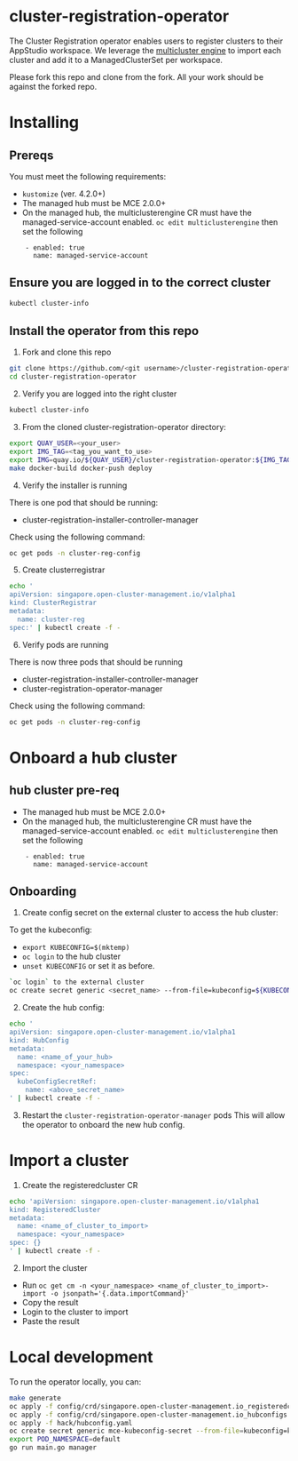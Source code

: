 [comment]: # ( Copyright Red Hat )

# cluster-registration-operator

The Cluster Registration operator enables users to register clusters to their AppStudio workspace. We leverage the [multicluster engine](https://stolostron.github.io/mce-docs/) to import each cluster and add it to a ManagedClusterSet per workspace.

Please fork this repo and clone from the fork.  All your work should be against the forked repo.

# Installing

## Prereqs

You must meet the following requirements:

- `kustomize` (ver. 4.2.0+)
- The managed hub must be MCE 2.0.0+
- On the managed hub, the multiclusterengine CR must have the managed-service-account enabled.
`oc edit multiclusterengine`
then set the following
```
    - enabled: true
      name: managed-service-account
```

## Ensure you are logged in to the correct cluster

```bash
kubectl cluster-info
```
## Install the operator from this repo

1. Fork and clone this repo

```bash
git clone https://github.com/<git username>/cluster-registration-operator.git
cd cluster-registration-operator
```

2. Verify you are logged into the right cluster

```bash
kubectl cluster-info
```

3. From the cloned cluster-registration-operator directory:

```bash
export QUAY_USER=<your_user>
export IMG_TAG=<tag_you_want_to_use>
export IMG=quay.io/${QUAY_USER}/cluster-registration-operator:${IMG_TAG}
make docker-build docker-push deploy
```

4. Verify the installer is running

There is one pod that should be running:

- cluster-registration-installer-controller-manager

Check using the following command:

```bash
oc get pods -n cluster-reg-config
```

5. Create clusterregistrar

```bash
echo '
apiVersion: singapore.open-cluster-management.io/v1alpha1
kind: ClusterRegistrar
metadata:
  name: cluster-reg
spec:' | kubectl create -f -
```

6. Verify pods are running

There is now three pods that should be running

- cluster-registration-installer-controller-manager
- cluster-registration-operator-manager

Check using the following command:

```bash
oc get pods -n cluster-reg-config
```

# Onboard a hub cluster

## hub cluster pre-req
- The managed hub must be MCE 2.0.0+
- On the managed hub, the multiclusterengine CR must have the managed-service-account enabled.
`oc edit multiclusterengine`
then set the following
```
    - enabled: true
      name: managed-service-account
```
## Onboarding

1. Create config secret on the external cluster to access the hub cluster:

To get the kubeconfig:

- `export KUBECONFIG=$(mktemp)`
- `oc login` to the hub cluster
- `unset KUBECONFIG` or set it as before.

```bash
`oc login` to the external cluster
oc create secret generic <secret_name> --from-file=kubeconfig=${KUBECONFIG} -n <your_namespace> # Expects a kubeconfig file named kubeconfig
```

2. Create the hub config:
```bash
echo '
apiVersion: singapore.open-cluster-management.io/v1alpha1
kind: HubConfig
metadata:
  name: <name_of_your_hub>
  namespace: <your_namespace>
spec:
  kubeConfigSecretRef: 
    name: <above_secret_name>
' | kubectl create -f -
```

3. Restart the `cluster-registration-operator-manager` pods
This will allow the operator to onboard the new hub config.

# Import a cluster

1. Create the registeredcluster CR

```bash
echo 'apiVersion: singapore.open-cluster-management.io/v1alpha1
kind: RegisteredCluster
metadata:
  name: <name_of_cluster_to_import>
  namespace: <your_namespace>
spec: {}
' | kubectl create -f -
```

2. Import the cluster

- Run `oc get cm -n <your_namespace> <name_of_cluster_to_import>-import -o jsonpath='{.data.importCommand}'`
- Copy the result
- Login to the cluster to import
- Paste the result
# Local development

To run the operator locally, you can:

```bash
make generate
oc apply -f config/crd/singapore.open-cluster-management.io_registeredclusters.yaml
oc apply -f config/crd/singapore.open-cluster-management.io_hubconfigs.yaml
oc apply -f hack/hubconfig.yaml
oc create secret generic mce-kubeconfig-secret --from-file=kubeconfig=kubeconfig # Expects a kubeconfig file named kubeconfig
export POD_NAMESPACE=default
go run main.go manager
```
